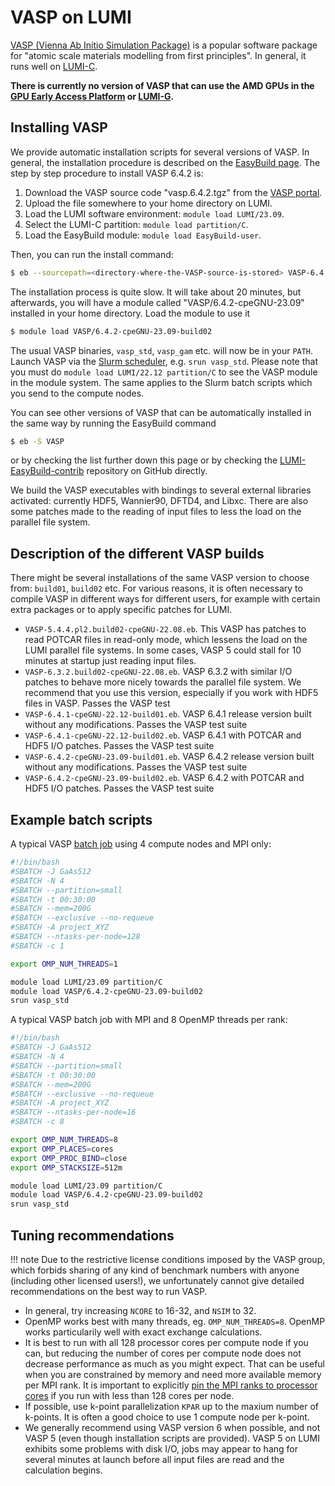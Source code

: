 [vasp]: https://www.vasp.at/
[lumi-c]: https://docs.lumi-supercomputer.eu/hardware/compute/lumic/
[lumi-g]: https://docs.lumi-supercomputer.eu/hardware/compute/lumig/
[eap]: https://docs.lumi-supercomputer.eu/hardware/compute/eap/
[slurm-quickstart]: https://docs.lumi-supercomputer.eu/runjobs/scheduled-jobs/slurm-quickstart/
[slurm-bindings]: https://docs.lumi-supercomputer.eu/runjobs/scheduled-jobs/distribution-binding#slurm-binding-options
[batch-job]: https://docs.lumi-supercomputer.eu/runjobs/scheduled-jobs/batch-job/
[EasyBuild]: https://docs.lumi-supercomputer.eu/software/installing/easybuild/

# VASP on LUMI

[VASP (Vienna Ab Initio Simulation Package)][vasp] is a popular software
package for "atomic scale materials modelling from first principles". In
general, it runs well on [LUMI-C][lumi-c].

**There is currently no version of VASP that can use the AMD GPUs in the [GPU
Early Access Platform][eap] or [LUMI-G][lumi-g].**

## Installing VASP

We provide automatic installation scripts for several versions of VASP. In
general, the installation procedure is described on the [EasyBuild
page][EasyBuild]. The step by step procedure to install VASP
6.4.2 is:

1. Download the VASP source code "vasp.6.4.2.tgz" from the [VASP portal][vasp].
2. Upload the file somewhere to your home directory on LUMI.
3. Load the LUMI software environment: `module load LUMI/23.09`.
4. Select the LUMI-C partition: `module load partition/C`.
5. Load the EasyBuild module: `module load EasyBuild-user`.

Then, you can run the install command:

```bash
$ eb --sourcepath=<directory-where-the-VASP-source-is-stored> VASP-6.4.2-cpeGNU-23.09-build02.eb -r
```

The installation process is quite slow. It will take about 20 minutes, but
afterwards, you will have a module called "VASP/6.4.2-cpeGNU-23.09" installed
in your home directory. Load the module to use it

```bash
$ module load VASP/6.4.2-cpeGNU-23.09-build02
```

The usual VASP binaries, `vasp_std`, `vasp_gam` etc. will now be in your
`PATH`. Launch VASP via the [Slurm scheduler][slurm-quickstart], e.g. `srun
vasp_std`. Please note that you must do `module load LUMI/22.12 partition/C` to
see the VASP module in the module system. The same applies to the Slurm batch
scripts which you send to the compute nodes.

You can see other versions of VASP that can be automatically installed in the
same way by running the EasyBuild command

```bash
$ eb -S VASP
```

or by checking the list further down this page 
or by checking the
[LUMI-EasyBuild-contrib](https://github.com/Lumi-supercomputer/LUMI-EasyBuild-contrib/tree/main/easybuild/easyconfigs/v/VASP)
repository on GitHub directly.

We build the VASP executables with bindings to several external libraries
activated: currently HDF5, Wannier90, DFTD4, and Libxc. There are also some patches
made to the reading of input files to less the load on the parallel file system.

## Description of the different VASP builds

There might be several installations of the same VASP version to choose from: `build01`, `build02` etc. For various reasons, it is often necessary to compile VASP in different ways for different users, for example with certain extra packages or to apply specific patches for LUMI.

* `VASP-5.4.4.pl2.build02-cpeGNU-22.08.eb`. This VASP has patches to read POTCAR files in read-only mode, which lessens the load on the LUMI parallel file systems. In some cases, VASP 5 could stall for 10 minutes at startup just reading input files.
* `VASP-6.3.2.build02-cpeGNU-22.08.eb`. VASP 6.3.2 with similar I/O patches to behave more nicely towards the parallel file system. We recommend that you use this version, especially if you work with HDF5 files in VASP. Passes the VASP test
* `VASP-6.4.1-cpeGNU-22.12-build01.eb`. VASP 6.4.1 release version built without any modifications. Passes the VASP test suite
* `VASP-6.4.1-cpeGNU-22.12-build02.eb`. VASP 6.4.1 with POTCAR and HDF5 I/O patches. Passes the VASP test suite
* `VASP-6.4.2-cpeGNU-23.09-build01.eb`. VASP 6.4.2 release version built without any modifications. Passes the VASP test suite
* `VASP-6.4.2-cpeGNU-23.09-build02.eb`. VASP 6.4.2 with POTCAR and HDF5 I/O patches. Passes the VASP test suite

## Example batch scripts

A typical VASP [batch job][batch-job] using 4 compute nodes and MPI only:

```bash
#!/bin/bash
#SBATCH -J GaAs512 
#SBATCH -N 4
#SBATCH --partition=small
#SBATCH -t 00:30:00
#SBATCH --mem=200G
#SBATCH --exclusive --no-requeue
#SBATCH -A project_XYZ
#SBATCH --ntasks-per-node=128
#SBATCH -c 1

export OMP_NUM_THREADS=1

module load LUMI/23.09 partition/C
module load VASP/6.4.2-cpeGNU-23.09-build02
srun vasp_std
```

A typical VASP batch job with MPI and 8 OpenMP threads per rank:

```bash
#!/bin/bash
#SBATCH -J GaAs512 
#SBATCH -N 4
#SBATCH --partition=small
#SBATCH -t 00:30:00
#SBATCH --mem=200G
#SBATCH --exclusive --no-requeue
#SBATCH -A project_XYZ
#SBATCH --ntasks-per-node=16
#SBATCH -c 8

export OMP_NUM_THREADS=8
export OMP_PLACES=cores
export OMP_PROC_BIND=close
export OMP_STACKSIZE=512m

module load LUMI/23.09 partition/C
module load VASP/6.4.2-cpeGNU-23.09-build02
srun vasp_std
```

## Tuning recommendations

!!! note
    Due to the restrictive license conditions imposed by the VASP group, which
    forbids sharing of any kind of benchmark numbers with anyone (including
    other licensed users!), we unfortunately cannot give detailed
    recommendations on the best way to run VASP.

* In general, try increasing `NCORE` to 16-32, and `NSIM` to 32.
* OpenMP works best with many threads, eg. `OMP_NUM_THREADS=8`. OpenMP works particularily well with exact exchange calculations.
* It is best to run with all 128 processor cores per compute node if you can,
  but reducing the number of cores per compute node does not decrease
  performance as much as you might expect. That can be useful when you are
  constrained by memory and need more available memory per MPI rank. It is
  important to explicitly [pin the MPI ranks to processor
  cores][slurm-bindings] if you
  run with less than 128 cores per node.
* If possible, use k-point parallelization `KPAR` up to the maxium number of
  k-points. It is often a good choice to use 1 compute node per k-point.
* We generally recommend using VASP version 6 when possible, and not VASP 5 (even though installation scripts are provided). VASP 5 on LUMI exhibits some problems with disk I/O, jobs may appear to hang for several minutes at launch before all input files are read and the calculation begins.

